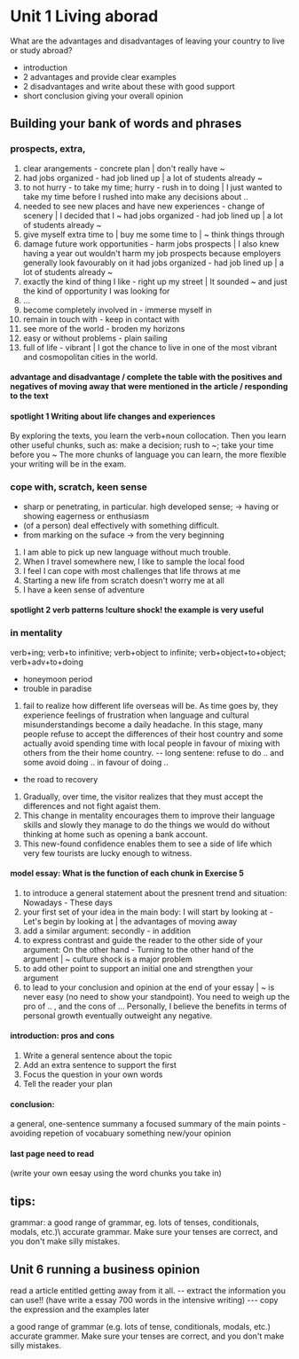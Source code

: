 # Unit 1 Living aborad
What are the advantages and disadvantages of leaving your country to live or study abroad?
- introduction
- 2 advantages and provide clear examples
- 2 disadvantages and write about these with good support
- short conclusion giving your overall opinion

## Building your bank of words and phrases
### prospects, extra, 
1. clear arangements - concrete plan | don't really have ~
1. had jobs organized - had job lined up | a lot of students already ~
1. to not hurry - to take my time; hurry - rush in to doing | I just wanted to take my time before I rushed into make any decisions about ..
1. needed to see new places and have new experiences - change of scenery | I decided that I ~ 
had jobs organized - had job lined up | a lot of students already ~
1. give myself extra time to | buy me some time to | ~ think things through 
1. damage future work opportunities - harm jobs prospects | I also knew having a year out wouldn't harm my job prospects because employers generally look favourably on it had jobs organized - had job lined up | a lot of students already ~
1. exactly the kind of thing I like - right up my street | It sounded ~ and just the kind of opportunity I was looking for
1. ...
1. become completely involved in - immerse myself in
1. remain in touch with - keep in contact with
1. see more of the world - broden my horizons
1. easy or without problems - plain sailing
1. full of life - vibrant | I got the chance to live in one of the most vibrant and cosmopolitan cities in the world.
#### advantage and disadvantage /  complete the table with the positives and negatives of moving away that were mentioned in the article / responding to the text


#### spotlight 1 Writing about life changes and experiences
By exploring the texts, you learn the verb+noun collocation. Then you learn other useful chunks, such as:
make a decision; rush to ~; take your time before you ~
The more chunks of language you can learn, the more flexible your writing will be in the exam.

### cope with, scratch, keen sense
- sharp or penetrating, in particular. high developed sense; -> having or showing eagerness or enthusiasm
- (of a person) deal effectively with something difficult.
- from marking on the suface -> from the very beginning
1. I am able to pick up new language without much trouble.
1. When I travel somewhere new, I like to sample the local food
1. I feel I can cope with most challenges that life throws at me
1. Starting a new life from scratch doesn't worry me at all
1. I have a keen sense of adventure


#### spotlight 2 verb patterns  !culture shock! the example is very useful
### in mentality
verb+ing; verb+to infinitive; verb+object to infinite; verb+object+to+object;  verb+adv+to+doing
- honeymoon period
- trouble in paradise
1. fail to realize how different life overseas will be. As time goes by, they experience feelings of frustration when language and cultural misunderstandings become a daily headache. In this stage, many people refuse to accept the differences of their host country and some actually avoid spending time with local people in favour of mixing with others from the their home country.    -- long sentene: refuse to do .. and some avoid doing .. in favour of doing .. 
- the road to recovery
1. Gradually, over time, the visitor realizes that they must accept the differences and not fight agaist them. 
1. This change in mentality encourages them to improve their language skills and slowly they manage to do the things we would do without thinking at home such as opening a bank account. 
1. This new-found confidence enables them to see a side of life which very few tourists are lucky enough to witness.


#### model essay: What is the function of each chunk in Exercise 5
1. to introduce a general statement about the presnent trend and situation: Nowadays - These days 
1. your first set of your idea in the main body: I will start by looking at - Let's begin by looking at | the advantages of moving away 
1. add a similar argument: secondly - in addition  
1. to express contrast and guide the reader to the other side of your argument: On the other hand - Turning to the other hand of the argument | ~ culture shock is a major problem  
1. to add other point to support an initial one and strengthen your argument 
1. to lead to your conclusion and opinion at the end of your essay | ~ is never easy (no need to show your standpoint). You need to weigh up the pro of .. , and the cons of ... Personally, I believe the benefits in terms of personal growth eventually outweight any negative.

#### introduction: pros and cons
1. Write a general sentence about the topic
1. Add an extra sentence to support the first
1. Focus the question in your own words
1. Tell the reader your plan

#### conclusion:
a general, one-sentence summany
a focused summary of the main points - avoiding repetion of vocabuary
something new/your opinion


#### last page need to read







(write your own eesay using the word chunks you take in)

## tips:
grammar: a good range of grammar, eg. lots of tenses, conditionals, modals, etc.)\\
accurate grammar. Make sure your tenses are correct, and you don't make silly mistakes.



## Unit 6 running a business   opinion
read a article entitled getting away from it all. -- extract the information you can use!!
(have write a essay 700 words in the intensive writing)  --- copy the expression and the examples later

a good range of grammar (e.g. lots of tense, conditionals, modals, etc.)
accurate grammer. Make sure your tenses are correct, and you don't make silly mistakes.
